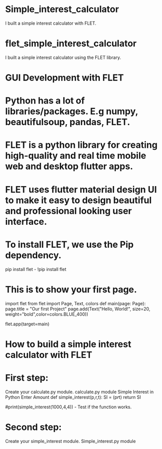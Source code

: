 # Simple_interest_calculator
I built a simple interest calculator with FLET.

# flet_simple_interest_calculator
I built a simple interest calculator using the FLET library.
# GUI Development with FLET
# Python has a lot of libraries/packages. E.g numpy, beautifulsoup, pandas, FLET.
# FLET is a python library for creating high-quality and real time mobile web and desktop flutter apps.
# FLET uses flutter material design UI to make it easy to design beautiful and professional looking user interface.

# To install FLET, we use the Pip dependency.
pip install flet - !pip install flet

# This is to show your first page.
import flet
from flet import Page, Text, colors
def main(page: Page):
page.title = "Our first Project"
page.add(Text("Hello, World!", size=20, 
weight="bold",color=colors.BLUE_400))
    
flet.app(target=main)

# How to build a simple interest calculator with FLET
# First step:
Create your calculate.py module.
calculate.py module
Simple Interest in Python
Enter Amount
def simple_interest(p,r,t):
SI = (p*r*t)
return SI

#print(simple_interest(1000,4,4)) - Test if the function works.

# Second step:
Create your simple_interest module.
Simple_interest.py module